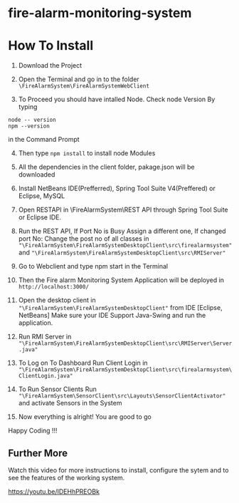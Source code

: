# fire-alarm-monitoring-system

# How To Install

1. Download the Project

2. Open the Terminal and go in to the folder ```\FireAlarmSystem\FireAlarmSystemWebClient```

3. To Proceed you should have intalled Node. Check node Version By typing 
```
node -- version
npm --version
```
in the Command Prompt

4. Then type ```npm install``` to install node Modules

5. All the dependencies in the client folder, pakage.json will be downloaded

6. Install NetBeans IDE(Prefferred), Spring Tool Suite V4(Preffered) or Eclipse, MySQL

7. Open RESTAPI  in \FireAlarmSystem\REST API through Spring Tool Suite or Eclipse IDE.

8. Run the REST API, If Port No is Busy Assign a different one,
		If changed port No: Change the post no of all classes in ```"\FireAlarmSystem\FireAlarmSystemDesktopClient\src\firealarmsystem"``` 
		and ```"\FireAlarmSystem\FireAlarmSystemDesktopClient\src\RMIServer"```

9. Go to Webclient and type npm start in the Terminal

10. Then the Fire alarm Monitoring System Application will be deployed in ```http://localhost:3000/```

11. Open the desktop client in ```"\FireAlarmSystem\FireAlarmSystemDesktopClient"``` from IDE [Eclipse, NetBeans] Make sure your IDE Support Java-Swing and run the application.

12. Run RMI Server in ```"\FireAlarmSystem\FireAlarmSystemDesktopClient\src\RMIServer\Server.java"```

13. To Log on To Dashboard Run Client Login in ```"\FireAlarmSystem\FireAlarmSystemDesktopClient\src\firealarmsystem\ClientLogin.java"```

14. To Run Sensor Clients Run ```"\FireAlarmSystem\SensorClient\src\Layouts\SensorClientActivator"``` and activate Sensors in the System

15. Now everything is alright! You are good to go

   Happy Coding !!!
   
## Further More

Watch this video for more instructions to install, configure the sytem and to see the features of the working system.

https://youtu.be/IDEHhPREOBk



